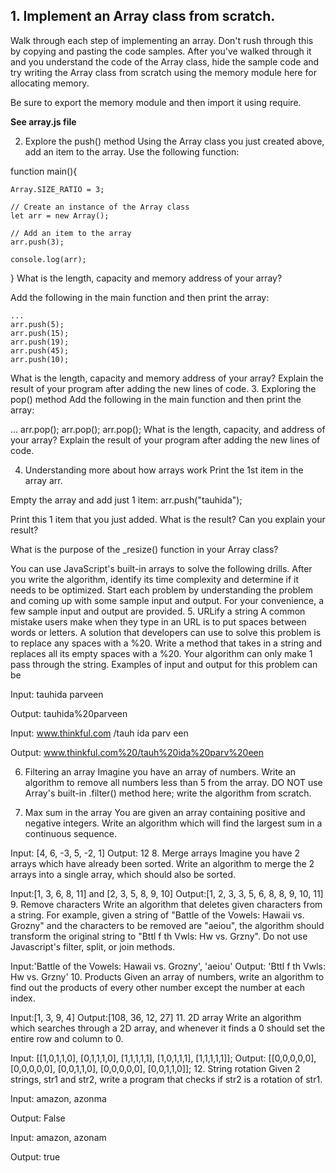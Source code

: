 ## 1. Implement an Array class from scratch.
Walk through each step of implementing an array. Don't rush through this by copying and pasting the code samples. After you've walked through it and you understand the code of the Array class, hide the sample code and try writing the Array class from scratch using the memory module here for allocating memory.

Be sure to export the memory module and then import it using require.

**See array.js file**

2. Explore the push() method
Using the Array class you just created above, add an item to the array. Use the following function:

function main(){

    Array.SIZE_RATIO = 3;

    // Create an instance of the Array class
    let arr = new Array();

    // Add an item to the array
    arr.push(3);

    console.log(arr);
}
What is the length, capacity and memory address of your array?

Add the following in the main function and then print the array:

    ...
    arr.push(5);
    arr.push(15);
    arr.push(19);
    arr.push(45);
    arr.push(10);
What is the length, capacity and memory address of your array? Explain the result of your program after adding the new lines of code.
3. Exploring the pop() method
Add the following in the main function and then print the array:

  ...
  arr.pop();
  arr.pop();
  arr.pop();
What is the length, capacity, and address of your array? Explain the result of your program after adding the new lines of code.

4. Understanding more about how arrays work
Print the 1st item in the array arr.

Empty the array and add just 1 item: arr.push("tauhida");

Print this 1 item that you just added. What is the result? Can you explain your result?

What is the purpose of the _resize() function in your Array class?

You can use JavaScript's built-in arrays to solve the following drills. After you write the algorithm, identify its time complexity and determine if it needs to be optimized. Start each problem by understanding the problem and coming up with some sample input and output. For your convenience, a few sample input and output are provided.
5. URLify a string
A common mistake users make when they type in an URL is to put spaces between words or letters. A solution that developers can use to solve this problem is to replace any spaces with a %20. Write a method that takes in a string and replaces all its empty spaces with a %20. Your algorithm can only make 1 pass through the string. Examples of input and output for this problem can be

Input: tauhida parveen

Output: tauhida%20parveen

Input: www.thinkful.com /tauh ida parv een

Output: www.thinkful.com%20/tauh%20ida%20parv%20een

6. Filtering an array
Imagine you have an array of numbers. Write an algorithm to remove all numbers less than 5 from the array. DO NOT use Array's built-in .filter() method here; write the algorithm from scratch.

7. Max sum in the array
You are given an array containing positive and negative integers. Write an algorithm which will find the largest sum in a continuous sequence.

Input: [4, 6, -3, 5, -2, 1]
Output: 12
8. Merge arrays
Imagine you have 2 arrays which have already been sorted. Write an algorithm to merge the 2 arrays into a single array, which should also be sorted.

Input:[1, 3, 6, 8, 11] and [2, 3, 5, 8, 9, 10]
Output:[1, 2, 3, 3, 5, 6, 8, 8, 9, 10, 11]
9. Remove characters
Write an algorithm that deletes given characters from a string. For example, given a string of "Battle of the Vowels: Hawaii vs. Grozny" and the characters to be removed are "aeiou", the algorithm should transform the original string to "Bttl f th Vwls: Hw vs. Grzny". Do not use Javascript's filter, split, or join methods.

Input:'Battle of the Vowels: Hawaii vs. Grozny', 'aeiou'
Output: 'Bttl f th Vwls: Hw vs. Grzny'
10. Products
Given an array of numbers, write an algorithm to find out the products of every other number except the number at each index.

Input:[1, 3, 9, 4]
Output:[108, 36, 12, 27]
11. 2D array
Write an algorithm which searches through a 2D array, and whenever it finds a 0 should set the entire row and column to 0.

Input:
[[1,0,1,1,0],
[0,1,1,1,0],
[1,1,1,1,1],
[1,0,1,1,1],
[1,1,1,1,1]];
Output:
[[0,0,0,0,0],
[0,0,0,0,0],
[0,0,1,1,0],
[0,0,0,0,0],
[0,0,1,1,0]];
12. String rotation
Given 2 strings, str1 and str2, write a program that checks if str2 is a rotation of str1.

Input: amazon, azonma

Output: False

Input: amazon, azonam

Output: true